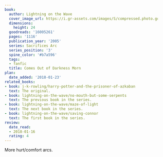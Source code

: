 ```yaml
---
book:
  author: Lightning on the Wave
  cover_image_url: https://i.gr-assets.com/images/S/compressed.photo.goodreads.com/books/1349652702l/16005261._SY475_.jpg
  dimensions:
    height: 24
  goodreads: '16005261'
  pages: '1116'
  publication_year: '2005'
  series: Sacrifices Arc
  series_position: '3'
  spine_color: '#b7a596'
  tags:
  - fanfic
  title: Comes Out of Darkness Morn
plan:
  date_added: '2018-01-23'
related_books:
- book: j-k-rowling/harry-potter-and-the-prisoner-of-azkaban
  text: The original.
- book: lightning-on-the-wave/no-mouth-but-some-serpents
  text: The previous book in the series.
- book: lightning-on-the-wave/maze-of-light
  text: The next book in the series.
- book: lightning-on-the-wave/saving-connor
  text: The first book in the series.
review:
  date_read:
  - 2018-01-16
  rating: 4
---
```


More hurt/comfort arcs.
